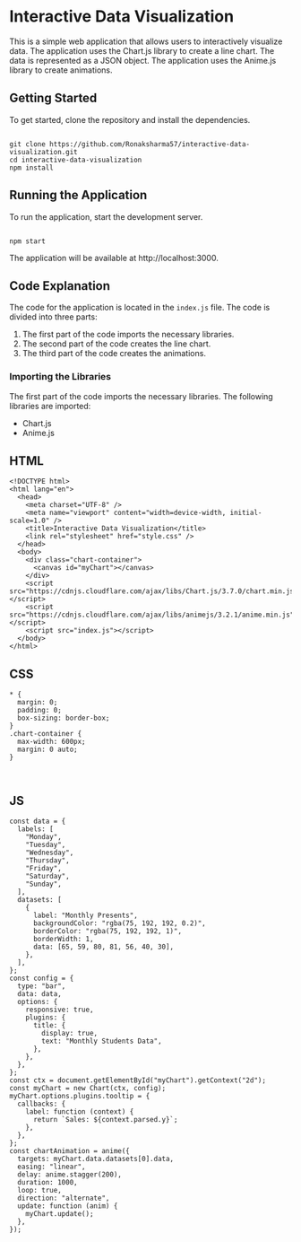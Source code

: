 # Interactive Data Visualization

This is a simple web application that allows users to interactively visualize data. The application uses the Chart.js library to create a line chart. The data is represented as a JSON object. The application uses the Anime.js library to create animations.

## Getting Started

To get started, clone the repository and install the dependencies.

```

git clone https://github.com/Ronaksharma57/interactive-data-visualization.git
cd interactive-data-visualization
npm install

```

## Running the Application

To run the application, start the development server.

```

npm start

```

The application will be available at http://localhost:3000.

## Code Explanation

The code for the application is located in the `index.js` file. The code is divided into three parts:

1. The first part of the code imports the necessary libraries.
2. The second part of the code creates the line chart.
3. The third part of the code creates the animations.

### Importing the Libraries

The first part of the code imports the necessary libraries. The following libraries are imported:

- Chart.js
- Anime.js

## HTML

```
<!DOCTYPE html>
<html lang="en">
  <head>
    <meta charset="UTF-8" />
    <meta name="viewport" content="width=device-width, initial-scale=1.0" />
    <title>Interactive Data Visualization</title>
    <link rel="stylesheet" href="style.css" />
  </head>
  <body>
    <div class="chart-container">
      <canvas id="myChart"></canvas>
    </div>
    <script src="https://cdnjs.cloudflare.com/ajax/libs/Chart.js/3.7.0/chart.min.js"></script>
    <script src="https://cdnjs.cloudflare.com/ajax/libs/animejs/3.2.1/anime.min.js"></script>
    <script src="index.js"></script>
  </body>
</html>

```

## CSS

```
* {
  margin: 0;
  padding: 0;
  box-sizing: border-box;
}
.chart-container {
  max-width: 600px;
  margin: 0 auto;
}



```

## JS

```
const data = {
  labels: [
    "Monday",
    "Tuesday",
    "Wednesday",
    "Thursday",
    "Friday",
    "Saturday",
    "Sunday",
  ],
  datasets: [
    {
      label: "Monthly Presents",
      backgroundColor: "rgba(75, 192, 192, 0.2)",
      borderColor: "rgba(75, 192, 192, 1)",
      borderWidth: 1,
      data: [65, 59, 80, 81, 56, 40, 30],
    },
  ],
};
const config = {
  type: "bar",
  data: data,
  options: {
    responsive: true,
    plugins: {
      title: {
        display: true,
        text: "Monthly Students Data",
      },
    },
  },
};
const ctx = document.getElementById("myChart").getContext("2d");
const myChart = new Chart(ctx, config);
myChart.options.plugins.tooltip = {
  callbacks: {
    label: function (context) {
      return `Sales: ${context.parsed.y}`;
    },
  },
};
const chartAnimation = anime({
  targets: myChart.data.datasets[0].data,
  easing: "linear",
  delay: anime.stagger(200),
  duration: 1000,
  loop: true,
  direction: "alternate",
  update: function (anim) {
    myChart.update();
  },
});

```
